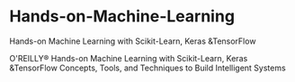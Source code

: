 # Hands-on-Machine-Learning
Hands-on Machine Learning with Scikit-Learn, Keras &amp;TensorFlow

O'REILLY® Hands-on Machine Learning with Scikit-Learn, Keras &TensorFlow Concepts, Tools, and Techniques to Build Intelligent Systems

